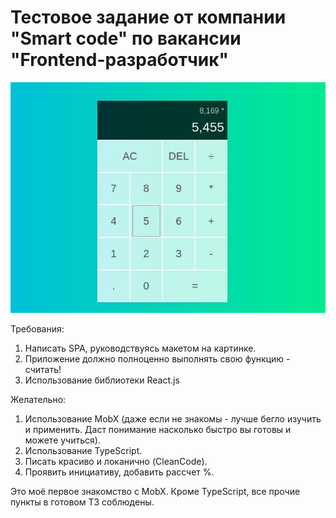 # Тестовое задание от компании "Smart code" по вакансии "Frontend-разработчик"

![Img](maket.jpg)

Требования:
1. Написать SPA, руководствуясь макетом на картинке.
2. Приложение должно полноценно выполнять свою функцию - считать!
3. Использование библиотеки React.js

Желательно:
1. Использование MobX (даже если не знакомы - лучше бегло изучить и применить. Даст понимание насколько быстро вы готовы и можете учиться).
2. Использование TypeScript.
3. Писать красиво и локанично (CleanCode).
4. Проявить инициативу, добавить рассчет %.


Это моё первое знакомство с MobX. 
Кроме TypeScript, все прочие пункты в готовом ТЗ соблюдены.
